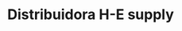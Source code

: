 ---
title: "Distribuidora H-E supply"
url: /barcelona/distribuidora-h-e-supply/
shop: Lebensmittel
---